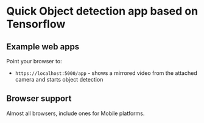
# Quick Object detection app based on Tensorflow

## Example web apps

Point your browser to:
-  `https://localhost:5000/app` - shows a mirrored video from the attached camera and starts object detection

## Browser support

Almost all browsers, include ones for Mobile platforms.
